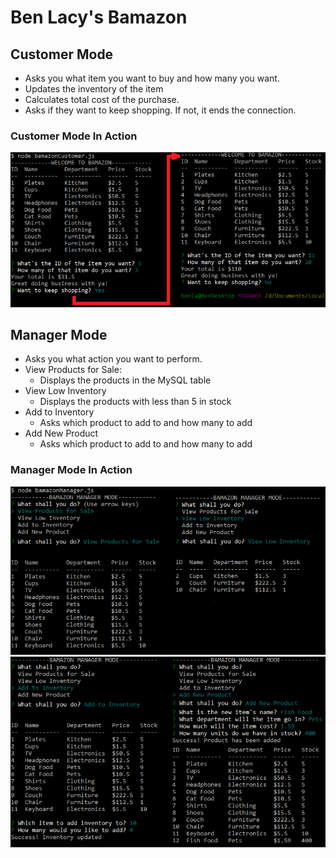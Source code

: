 # Ben Lacy's Bamazon
## Customer Mode
* Asks you what item you want to buy and how many you want.
* Updates the inventory of the item
* Calculates total cost of the purchase.
* Asks if they want to keep shopping. If not, it ends the connection.

### Customer Mode In Action
![Customer Mode](/images/customerview.png)

## Manager Mode
* Asks you what action you want to perform.
* View Products for Sale:
    * Displays the products in the MySQL table
* View Low Inventory
    * Displays the products with less than 5 in stock
* Add to Inventory
    * Asks which product to add to and how many to add
* Add New Product
    * Asks which product to add to and how many to add

### Manager Mode In Action
![Manager Mode 1](/images/managerView-productsandlowinventory.png)
![Manager Mode 2](/images/managerView-addinventoryanditems.png)